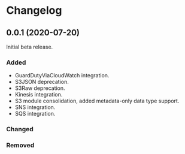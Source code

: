 # Changelog

## 0.0.1 (2020-07-20)
Initial beta release.

### Added 
- GuardDutyViaCloudWatch integration.
- S3JSON deprecation.
- S3Raw deprecation.
- Kinesis integration.
- S3 module consolidation, added metadata-only data type support.
- SNS integration.
- SQS integration.

### Changed

### Removed
